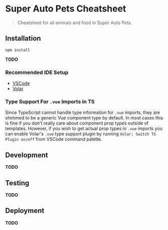 # Super Auto Pets Cheatsheet

> Cheatsheet for all animals and food in Super Auto Pets.

## Installation

```
npm install
```

**TODO**

### Recommended IDE Setup

- [VSCode](https://code.visualstudio.com/)
- [Volar](https://marketplace.visualstudio.com/items?itemName=johnsoncodehk.volar)

### Type Support For `.vue` Imports in TS

Since TypeScript cannot handle type information for `.vue` imports, they are
shimmed to be a generic Vue component type by default. In most cases this is
fine if you don't really care about component prop types outside of templates.
However, if you wish to get actual prop types in `.vue` imports you can enable
Volar's `.vue` type support plugin by running `Volar: Switch TS Plugin on/off`
from VSCode command palette.

## Development

**TODO**

## Testing

**TODO**

## Deployment

**TODO**

